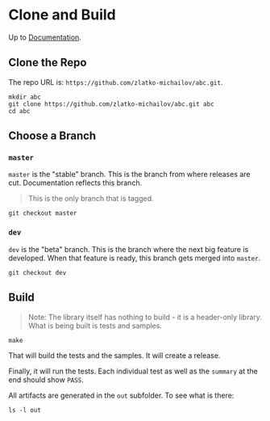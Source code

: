 # Clone and Build

Up to [Documentation](../README.md).

## Clone the Repo
The repo URL is: `https://github.com/zlatko-michailov/abc.git`.

```
mkdir abc
git clone https://github.com/zlatko-michailov/abc.git abc
cd abc
```

## Choose a Branch
### `master`
`master` is the "stable" branch.
This is the branch from where releases are cut.
Documentation reflects this branch.

> This is the only branch that is tagged.

```
git checkout master
```

### `dev`
`dev` is the "beta" branch.
This is the branch where the next big feature is developed.
When that feature is ready, this branch gets merged into `master`.

```
git checkout dev
```

## Build
> Note: The library itself has nothing to build - it is a header-only library.
What is being built is tests and samples.

```
make
```

That will build the tests and the samples.
It will create a release.

Finally, it will run the tests.
Each individual test as well as the `summary` at the end should show `PASS`.

All artifacts are generated in the `out` subfolder.
To see what is there:
```
ls -l out
```
